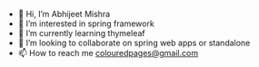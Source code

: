 - 👋 Hi, I’m Abhijeet Mishra
- 👀 I’m interested in spring framework
- 🌱 I’m currently learning thymeleaf
- 💞️ I’m looking to collaborate on spring web apps or standalone
- 📫 How to reach me colouredpages@gmail.com 

<!---
radharamanaa/radharamanaa is a ✨ special ✨ repository because its `README.md` (this file) appears on your GitHub profile.
You can click the Preview link to take a look at your changes.
--->

